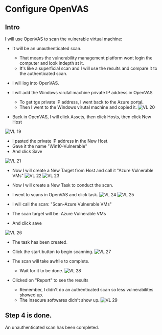 # Configure OpenVAS

## Intro

I will use OpenVAS to scan the vulnerable virtual machine:
- It will be an unauthenticated scan.
  * That means the vulnerability management platform wont login the computer and look indepth at it.
  * It's like a superficial scan and I will use the results and compare it to the authenticated scan.

- I will log into OpenVAS.
- I will add the Windows virutal machine private IP address in OpenVAS
  * To get tge private IP address, I went back to the Azure portal.
  * Then I went to the Windows virutal machine and copied it.
![VL 20](https://github.com/Ashrafs-Tech/Configure-OpenVAS/assets/166546026/0e23e2d7-235b-4e40-ba8c-b94c53e152ce)

- Back in OpenVAS, I will click Assets, then click Hosts, then click New Host

![VL 19](https://github.com/Ashrafs-Tech/Configure-OpenVAS/assets/166546026/bdeb95b2-9ed3-4539-9d3d-d8ff99eaf5cd)

- I pasted the private IP address in the New Host.
- Gave it the name "Win10-Vulnerable"
- And click Save

![VL 21](https://github.com/Ashrafs-Tech/Configure-OpenVAS/assets/166546026/f98b991d-3609-4d8d-9758-8cc6aa70dee8)

- Now I will create a New Target from Host and call it "Azure Vulnerable VMs"
![VL 22](https://github.com/Ashrafs-Tech/Configure-OpenVAS/assets/166546026/03fda584-3b13-4cd0-8993-8c728dd3f9cf)
![VL 23](https://github.com/Ashrafs-Tech/Configure-OpenVAS/assets/166546026/a26651da-92ee-49ef-8355-0769cb695cc4)


- Now I will create a New Task to conduct the scan.
- I went to scans in OpenVAS and click task.
![VL 24](https://github.com/Ashrafs-Tech/Configure-OpenVAS/assets/166546026/17343a40-811e-46d3-90ee-4b24507556a9)
![VL 25](https://github.com/Ashrafs-Tech/Configure-OpenVAS/assets/166546026/ec40ae79-5f22-470e-b064-3e6e78d42984)


- I will call the scan: "Scan-Azure Vulnerable VMs"
- The scan target will be: Azure Vulnerable VMs
- And click save

![VL 26](https://github.com/Ashrafs-Tech/Configure-OpenVAS/assets/166546026/ea813d28-3580-459d-bb53-30cb6e259f45)



- The task has been created.
- Click the start button to begin scanning.
![VL 27](https://github.com/Ashrafs-Tech/Configure-OpenVAS/assets/166546026/7ceb6905-79ee-4e0b-8e70-7e00606334f7)


- The scan will take awhile to complete.
  * Wait for it to be done.
![VL 28](https://github.com/Ashrafs-Tech/Configure-OpenVAS/assets/166546026/6fdca55a-2f7f-4449-86f0-7ac7863b07ff)

- Clicked on "Report" to see the results
  * Remember, I didn't do an authenticated scan so less vulnerabilites showed up.
  * The insecure softwares didn't show up.
![VL 29](https://github.com/Ashrafs-Tech/Configure-OpenVAS/assets/166546026/2d8fa737-8793-47a7-a4ef-e52e795cb81f)


## Step 4 is done.

An unauthenticated scan has been completed.

